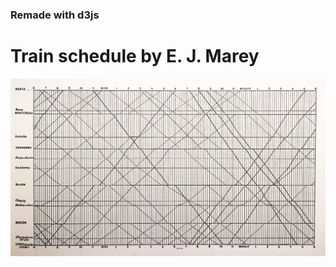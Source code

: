 ### Remade with d3js

# Train schedule by E. J. Marey

![Marey train schedule 1885](assets/marey-train-timetable-1885.webp)
